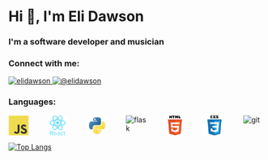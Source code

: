 <h1>Hi 👋, I'm Eli Dawson</h1>
<h3 >I'm a software developer and musician</h3> 

<h3>Connect with me:</h3>
<p>
  <!-- Linkedin Link -->
  <a href="https://linkedin.com/in/elidawson">
    <img 
      src="https://raw.githubusercontent.com/rahuldkjain/github-profile-readme-generator/master/src/images/icons/Social/linked-in-alt.svg" 
      alt="elidawson" 
      height="30" 
      width="40" 
    />
  </a>
  <!-- Medium Link -->
  <a href="https://medium.com/@elidawson">
    <img 
      src="https://raw.githubusercontent.com/rahuldkjain/github-profile-readme-generator/master/src/images/icons/Social/medium.svg" 
      alt="@elidawson" 
      height="30" 
      width="40" 
    />
  </a>
</p>

<h3>Languages:</h3>
<div style="display: flex; justify-content: space-between;">
  <!-- Javascript Icon -->
  <img
    src="https://raw.githubusercontent.com/devicons/devicon/master/icons/javascript/javascript-original.svg"
    alt="javascript"
    width="40"
    height="40"
  />
  <!-- React Icon -->
  <img
    src="https://raw.githubusercontent.com/devicons/devicon/master/icons/react/react-original-wordmark.svg"
    alt="react"
    width="40"
    height="40"
  />
   <!-- Python Icon -->
  <img
    src="https://raw.githubusercontent.com/devicons/devicon/master/icons/python/python-original.svg"
    alt="python"
    width="40"
    height="40"
  />
  <!-- Flask Icon -->
  <img
    src="https://www.vectorlogo.zone/logos/pocoo_flask/pocoo_flask-icon.svg"
    alt="flask"
    width="40"
    height="40"
  />
  <!-- HTML Icon -->
  <img
    src="https://raw.githubusercontent.com/devicons/devicon/master/icons/html5/html5-original-wordmark.svg"
    alt="html5"
    width="40"
    height="40"
  />
  <!-- CSS Icon -->
  <img
    src="https://raw.githubusercontent.com/devicons/devicon/master/icons/css3/css3-original-wordmark.svg"
    alt="css3"
    width="40" 
    height="40"
  />
  <!-- Git Icon-->
  <img
    src="https://www.vectorlogo.zone/logos/git-scm/git-scm-icon.svg"
    alt="git"
    width="40"
    height="40"
  />
</div>

[![Top Langs](https://github-readme-stats.vercel.app/api/top-langs/?username=elidawson&layout=compact)](https://github.com/anuraghazra/github-readme-stats)
